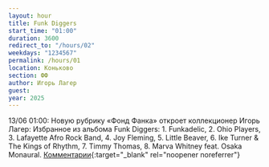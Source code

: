 ```yaml
---
layout: hour
title: Funk Diggers
start_time: "01:00"
duration: 3600
redirect_to: "/hours/02"
weekdays: "1234567"
permalink: /hours/01
location: Коньково
section: ФФ
author: Игорь Лагер
guest:
year: 2025
---
```


13/06 01:00: Новую рубрику «Фонд Фанка» откроет коллекционер Игорь Лагер: Избранное из альбома Funk Diggers: 1. Funkadelic, 2. Ohio Players, 3. Lafayette Afro Rock Band, 4. Joy Fleming, 5. Little Beaver, 6. Ike Turner & The Kings of Rhythm, 7. Timmy Thomas, 8. Marva Whitney feat. Osaka Monaural. [Комментарии](https://t.me/+nk0UKze8dEczZDAy){:target="_blank" rel="noopener noreferrer"}
